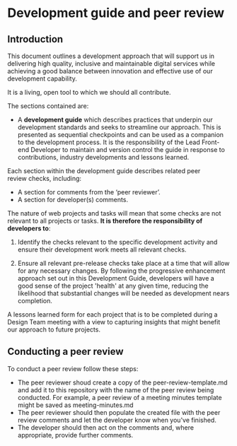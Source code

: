 # Development guide and peer review

## Introduction

This document outlines a development approach that will support us in delivering high quality, inclusive and maintainable digital services while achieving a good balance between innovation and effective use of our development capability. 

It is a living, open tool to which we should all contribute.

The sections contained are:
* A **development guide** which describes practices that underpin our development standards and seeks to streamline our approach. This is presented as sequential checkpoints and can be used as a companion to the development process. It is the responsibility of the Lead Front-end Developer to maintain and version control the guide in response to contributions, industry developments and lessons learned.

Each section within the development guide describes related peer review checks, including:

 * A section for comments from the ‘peer reviewer’. 
 * A section for developer(s) comments.

The nature of web projects and tasks will mean that some checks are not relevant to all projects or tasks. **It is therefore the responsibility of developers to**: 

1. Identify the checks relevant to the specific development activity and ensure their development work meets all relevant checks. 

2. Ensure all relevant pre-release checks take place at a time that will allow for any necessary changes. By following the progressive enhancement approach set out in this Development Guide, developers will have a good sense of the project 'health' at any given time, reducing the likelihood that substantial changes will be needed as development nears completion.

A lessons learned form for each project that is to be completed during a Design Team meeting with a view to capturing insights that might benefit our approach to future projects.

## Conducting a peer review

To conduct a peer review follow these steps: 

* The peer reviewer shoud create a copy of the peer-review-template.md and add it to this repository with the name of the peer review being conducted. For example, a peer review of a meeting minutes template might be saved as meeting-minutes.md
* The peer reviewer should then populate the created file with the peer review comments and let the developer know when you've finished.
* The developer should then act on the comments and, where appropriate, provide further comments. 
